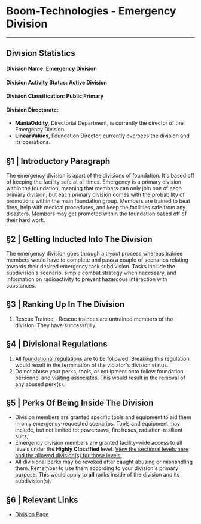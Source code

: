 # Boom-Technologies - Emergency Division

------------------------------------------------

## Division Statistics

#### Division Name: **Emergency Division**
#### Division Activity Status: Active Division

#### Division Classification: Public Primary
#### Division Directorate:
  * **ManiaOddity**, Directorial Department, is currently the director of the Emergency Division.
  * **LinearValues**, Foundation Director, currently oversees the division and its operations.

## §1 | Introductory Paragraph
The emergency division is apart of the divisions of foundation. It's based off of keeping the facility safe at all times. Emergency is a primary division within the foundation, meaning that members can only join one of each primary division; but each primary division comes with the probability of promotions within the main foundation group. Members are trained to beat fires, help with medical procedures, and keep the facilities safe from any disasters. Members may get promoted within the foundation based off of their hard work.
## §2 | Getting Inducted Into The Division
The emergency division goes through a tryout process whereas trainee members would have to complete and pass a couple of scenarios relating towards their desired emergency task subdivision. Tasks include the subdivision's scenario, simple combat strategy when necessary, and information on radioactivity to prevent hazardous interaction with substances. 
## §3 | Ranking Up In The Division
1. Rescue Trainee - Rescue trainees are untrained members of the division. They have successfully.
## §4 | Divisional Regulations
1. All [foundational regulations]() are to be followed. Breaking this regulation would result in the termination of the violator's division status.
2. Do not abuse your perks, tools, or equipment onto fellow foundation personnel and visiting associates. This would result in the removal of any abused perk(s).
## §5 | Perks Of Being Inside The Division
- Division members are granted specific tools and equipment to aid them in only emergency-requested scenarios. Tools and equipment may include, but not limited to: powersaws, fire hoses, radiation-resilient suits, 
- Emergency division members are granted facility-wide access to all levels under the __Highly Classified__ level. [View the sectional levels here and the allowed division(s) for those levels.]()
- All divisional perks may be revoked after caught abusing or mishandling them. Remember to use them according to your division's primary purpose. This would apply to __all__ ranks inside of the division and its subdivision(s). 
## §6 | Relevant Links
- [Division Page](https://www.roblox.com/groups/4717972/BT-Emergency-Division#!/about)
